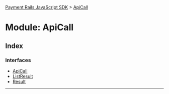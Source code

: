 [Payment Rails JavaScript SDK](../README.md) > [ApiCall](../modules/apicall.md)



# Module: ApiCall

## Index

### Interfaces

* [ApiCall](../interfaces/apicall.apicall-1.md)
* [ListResult](../interfaces/apicall.listresult.md)
* [Result](../interfaces/apicall.result.md)



---
